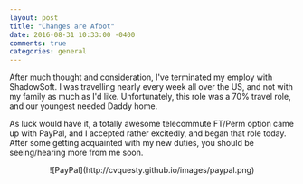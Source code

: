 ```yaml
---
layout: post
title: "Changes are Afoot"
date: 2016-08-31 10:33:00 -0400
comments: true
categories: general
---
```


After much thought and consideration, I've terminated my employ with ShadowSoft. I was travelling nearly every week all over the US, and not with my family as much as I'd like. Unfortunately, this role was a 70% travel role, and our youngest needed Daddy home.

As luck would have it, a totally awesome telecommute FT/Perm option came up with PayPal, and I accepted rather excitedly, and began that role today.  After some getting acquainted with my new duties, you should be seeing/hearing more from me soon.

<center>
![PayPal](http://cvquesty.github.io/images/paypal.png)
</center>
